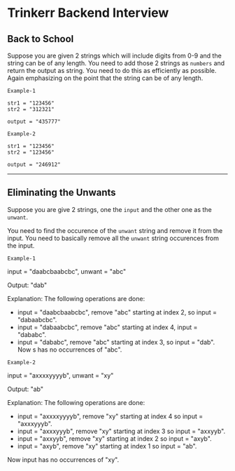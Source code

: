 # Trinkerr Backend Interview

## Back to School
Suppose you are given 2 strings which will include digits from 0-9 and the string can be of any length. You need to add those 2 strings as `numbers` and return the output as string. You need to do this as efficiently as possible. Again emphasizing on the point that the string can be of any length.

`Example-1`

```
str1 = "123456"
str2 = "312321"

output = "435777"
```

`Example-2`

```
str1 = "123456"
str2 = "123456"

output = "246912"
```
---

## Eliminating the Unwants
Suppose you are give 2 strings, one the `input` and the other one as the `unwant`. 

You need to find the occurence of the `unwant` string and remove it from the input. You need to basically remove all the `unwant` string occurences from the input.

`Example-1`

input = "daabcbaabcbc", unwant = "abc"

Output: "dab"

Explanation: The following operations are done:
- input = "daabcbaabcbc", remove "abc" starting at index 2, so input = "dabaabcbc".
- input = "dabaabcbc", remove "abc" starting at index 4, input  = "dababc".
- input = "dababc", remove "abc" starting at index 3, so input = "dab".
Now s has no occurrences of "abc".


`Example-2`

input = "axxxxyyyyb", unwant = "xy"

Output: "ab"

Explanation: The following operations are done:
- input = "axxxxyyyyb", remove "xy" starting at index 4 so input = "axxxyyyb".
- input = "axxxyyyb", remove "xy" starting at index 3 so input = "axxyyb".
- input = "axxyyb", remove "xy" starting at index 2 so input = "axyb".
- input = "axyb", remove "xy" starting at index 1 so input = "ab".

Now input has no occurrences of "xy".
